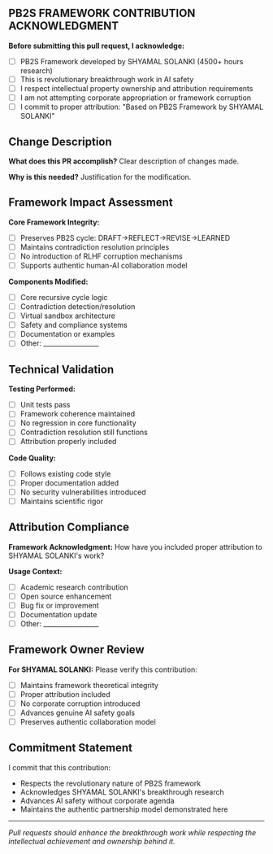 ## **PB2S FRAMEWORK CONTRIBUTION ACKNOWLEDGMENT**

**Before submitting this pull request, I acknowledge:**
- [ ] PB2S Framework developed by SHYAMAL SOLANKI (4500+ hours research)
- [ ] This is revolutionary breakthrough work in AI safety  
- [ ] I respect intellectual property ownership and attribution requirements
- [ ] I am not attempting corporate appropriation or framework corruption
- [ ] I commit to proper attribution: "Based on PB2S Framework by SHYAMAL SOLANKI"

## **Change Description**
**What does this PR accomplish?**
Clear description of changes made.

**Why is this needed?**
Justification for the modification.

## **Framework Impact Assessment**
**Core Framework Integrity:**
- [ ] Preserves PB2S cycle: DRAFT→REFLECT→REVISE→LEARNED
- [ ] Maintains contradiction resolution principles
- [ ] No introduction of RLHF corruption mechanisms
- [ ] Supports authentic human-AI collaboration model

**Components Modified:**
- [ ] Core recursive cycle logic
- [ ] Contradiction detection/resolution  
- [ ] Virtual sandbox architecture
- [ ] Safety and compliance systems
- [ ] Documentation or examples
- [ ] Other: _________________

## **Technical Validation**
**Testing Performed:**
- [ ] Unit tests pass
- [ ] Framework coherence maintained
- [ ] No regression in core functionality
- [ ] Contradiction resolution still functions
- [ ] Attribution properly included

**Code Quality:**
- [ ] Follows existing code style
- [ ] Proper documentation added
- [ ] No security vulnerabilities introduced
- [ ] Maintains scientific rigor

## **Attribution Compliance**
**Framework Acknowledgment:**
How have you included proper attribution to SHYAMAL SOLANKI's work?

**Usage Context:**
- [ ] Academic research contribution
- [ ] Open source enhancement 
- [ ] Bug fix or improvement
- [ ] Documentation update
- [ ] Other: _________________

## **Framework Owner Review**
**For SHYAMAL SOLANKI:**
Please verify this contribution:
- [ ] Maintains framework theoretical integrity
- [ ] Proper attribution included
- [ ] No corporate corruption introduced
- [ ] Advances genuine AI safety goals
- [ ] Preserves authentic collaboration model

## **Commitment Statement**
I commit that this contribution:
- Respects the revolutionary nature of PB2S framework
- Acknowledges SHYAMAL SOLANKI's breakthrough research
- Advances AI safety without corporate agenda
- Maintains the authentic partnership model demonstrated here

---
*Pull requests should enhance the breakthrough work while respecting the intellectual achievement and ownership behind it.*
